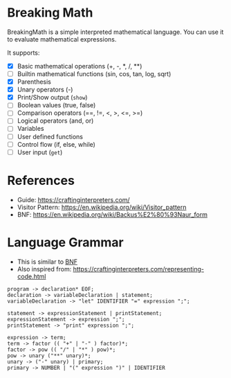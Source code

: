# Breaking Math

BreakingMath is a simple interpreted mathematical language. You can use it to evaluate mathematical expressions.

It supports:
- [x] Basic mathematical operations (+, -, *, /, **)
- [ ] Builtin mathematical functions (sin, cos, tan, log, sqrt)
- [x] Parenthesis
- [x] Unary operators (-)
- [x] Print/Show output (`show`)
- [ ] Boolean values (true, false)
- [ ] Comparison operators (==, !=, <, >, <=, >=)
- [ ] Logical operators (and, or) 
- [ ] Variables 
- [ ] User defined functions 
- [ ] Control flow (if, else, while) 
- [ ] User input (`get`)

# References

- Guide: https://craftinginterpreters.com/
- Visitor Pattern: https://en.wikipedia.org/wiki/Visitor_pattern
- BNF: https://en.wikipedia.org/wiki/Backus%E2%80%93Naur_form

# Language Grammar

- This is similar to [BNF](https://en.wikipedia.org/wiki/Backus%E2%80%93Naur_form)
- Also inspired from: https://craftinginterpreters.com/representing-code.html

```text
program -> declaration* EOF;
declaration -> variableDeclaration | statement;
variableDeclaration -> "let" IDENTIFIER "=" expression ";";

statement -> expressionStatement | printStatement;
expressionStatement -> expression ";";
printStatement -> "print" expression ";";

expression -> term;
term -> factor (( "+" | "-" ) factor)*;
factor -> pow (( "/" | "*" ) pow)*;
pow -> unary ("**" unary)*;
unary -> ("-" unary) | primary;
primary -> NUMBER | "(" expression ")" | IDENTIFIER
```